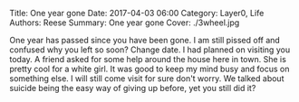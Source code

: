 Title: One year gone
Date: 2017-04-03 06:00
Category: Layer0, Life
Authors: Reese
Summary: One year gone
Cover: ./3wheel.jpg
 
One year has passed since you have been gone. I am still pissed off and confused why you left so soon? Change date. I had planned on visiting you today. A friend asked for some help around the house here in town. She is pretty cool for a white girl. It was good to keep my mind busy and focus on something else. I will still come visit for sure don't worry. We talked about suicide being the easy way of giving up before, yet you still did it?
